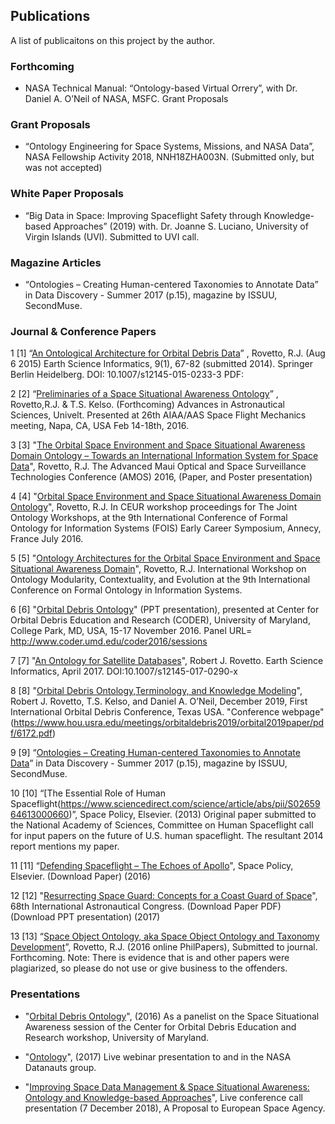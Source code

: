 ## Publications
A list of publicaitons on this project by the author.

### Forthcoming
* NASA Technical Manual: “Ontology-based Virtual Orrery”, with Dr. Daniel A. O’Neil of NASA, MSFC.
Grant Proposals 

### Grant Proposals
* “Ontology Engineering for Space Systems, Missions, and NASA Data”, NASA Fellowship Activity 2018, NNH18ZHA003N. (Submitted only, but was not accepted)

### White Paper Proposals 
* “Big Data in Space: Improving Spaceflight Safety through Knowledge-based Approaches” (2019) with. Dr. Joanne S. Luciano, University of Virgin Islands (UVI). Submitted to UVI call.

### Magazine Articles
* “Ontologies – Creating Human-centered Taxonomies to Annotate Data” in Data Discovery - Summer 2017 (p.15), magazine by ISSUU, SecondMuse.

### Journal & Conference Papers 

1 [1] “[An Ontological Architecture for Orbital Debris Data](http://link.springer.com/article/10.1007/s12145-015-0233-3)” , Rovetto, R.J. (Aug 6 2015) Earth Science Informatics, 9(1), 67-82 (submitted 2014). Springer Berlin Heidelberg. DOI: 10.1007/s12145-015-0233-3
PDF: 

2 [2] “[Preliminaries of a Space Situational Awareness Ontology](https://arxiv.org/ftp/arxiv/papers/1606/1606.01924.pdf)” , Rovetto,R.J. & T.S. Kelso. (Forthcoming) Advances in Astronautical Sciences, Univelt. Presented at 26th AIAA/AAS Space Flight Mechanics meeting, Napa, CA, USA Feb 14-18th, 2016.

3 [3] "[The Orbital Space Environment and Space Situational Awareness Domain Ontology – Towards an International Information System for Space Data](http://www.amostech.com/TechnicalPapers/2016/Poster/Rovetto.pdf)", Rovetto, R.J. The Advanced Maui Optical and Space Surveillance Technologies Conference (AMOS) 2016, (Paper, and Poster presentation)

4 [4] "[Orbital Space Environment and Space Situational Awareness Domain Ontology](http://ceur-ws.org/Vol-1660/ecs-paper1.pdf)", Rovetto, R.J. In CEUR workshop proceedings for The Joint Ontology Workshops, at the 9th International Conference of Formal Ontology for Information Systems (FOIS) Early Career Symposium, Annecy, France July 2016.

5 [5] "[Ontology Architectures for the Orbital Space Environment and Space Situational Awareness Domain](http://ceur-ws.org/Vol-1660/womocoe-paper3.pdf)", Rovetto, R.J. International Workshop on Ontology Modularity, Contextuality, and Evolution at the 9th International Conference on Formal Ontology in Information Systems.

6 [6] "[Orbital Debris Ontology](http://dx.doi.org/10.13140/RG.2.2.26231.21928)" (PPT presentation), presented at Center for Orbital Debris Education and Research (CODER), University of Maryland, College Park, MD, USA, 15-17 November 2016. Panel URL= http://www.coder.umd.edu/coder2016/sessions

7 [7] "[An Ontology for Satellite Databases](https://link.springer.com/article/10.1007/s12145-017-0290-x)", Robert J. Rovetto. Earth Science Informatics, April 2017. DOI:10.1007/s12145-017-0290-x

8 [8] "[Orbital Debris Ontology,Terminology, and Knowledge Modeling](https://ntrs.nasa.gov/search.jsp?R=20200000988)", Robert J. Rovetto, T.S. Kelso, and Daniel A. O’Neil, December 2019, First International Orbital Debris Conference, Texas USA. "Conference webpage"(https://www.hou.usra.edu/meetings/orbitaldebris2019/orbital2019paper/pdf/6172.pdf)

9 [9] “[Ontologies – Creating Human-centered Taxonomies to Annotate Data](https://open.nasa.gov/blog/data-discovery-creating-human-centered-taxonomies-annotate-data/)” in Data Discovery - Summer 2017 (p.15), magazine by ISSUU, SecondMuse.

10 [10] “[The Essential Role of Human Spaceflight(https://www.sciencedirect.com/science/article/abs/pii/S0265964613000660)”, Space Policy, Elsevier. (2013)
Original paper submitted to the National Academy of Sciences, Committee on Human Spaceflight call for input papers on the future of U.S. human spaceflight. The resultant 2014 report mentions my paper.

11 [11]	“[Defending Spaceflight – The Echoes of Apollo](https://www.sciencedirect.com/science/article/abs/pii/S0265964615300060)", Space Policy, Elsevier. (Download Paper) (2016)

12 [12]	"[Resurrecting Space Guard: Concepts for a Coast Guard of Space](https://iafastro.directory/iac/paper/id/40148/summary/)", 68th International Astronautical Congress. (Download Paper PDF) (Download PPT presentation) (2017)

13 [13]	“[Space Object Ontology, aka Space Object Ontology and Taxonomy Development](https://philpapers.org/archive/ROVSOO.pdf)”, Rovetto, R.J. (2016 online PhilPapers), Submitted to journal. Forthcoming. Note: There is evidence that is and other papers were plagiarized, so please do not use or give business to the offenders.


### Presentations

* "[Orbital Debris Ontology]()", (2016) As a panelist on the Space Situational Awareness session of the Center for Orbital Debris Education and Research workshop, University of Maryland.

* "[Ontology]()", (2017) Live webinar presentation to and in the NASA Datanauts group.

* "[Improving Space Data Management & Space Situational Awareness: Ontology and Knowledge-based Approaches]()", Live conference call presentation (7 December 2018), A Proposal to European Space Agency.

